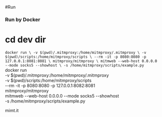 
#Run
### Run by Docker

# cd dev dir
`
docker run \
        -v $(pwd)/.mitmproxy:/home/mitmproxy/.mitmproxy \
        -v $(pwd)/scripts:/home/mitmproxy/scripts \
        --rm -it -p 8080:8080 -p 127.0.0.1:8081:8081 \
        mitmproxy/mitmproxy \
        mitmweb --web-host 0.0.0.0 --mode socks5 --showhost \
        -s /home/mitmproxy/scripts/example.py
`
docker run \
        -v $(pwd)/.mitmproxy:/home/mitmproxy/.mitmproxy \
        -v $(pwd)/scripts:/home/mitmproxy/scripts \
        --rm -it -p 8080:8080 -p 127.0.0.1:8082:8081 \
        mitmproxy/mitmproxy \
        mitmweb --web-host 0.0.0.0 --mode socks5 --showhost \
        -s /home/mitmproxy/scripts/example.py


mimt.it